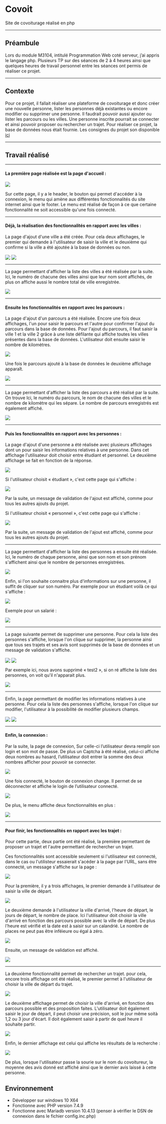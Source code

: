 # Covoit
Site de covoiturage réalisé en php

***
## Préambule

Lors du module M3104, intitulé Programmation Web coté serveur, j’ai appris le langage php. Plusieurs TP sur des séances de 2 à 4 heures ainsi que quelques heures de travail personnel entre les séances ont permis de réaliser ce projet.

***
## Contexte

Pour ce projet, il fallait réaliser une plateforme de covoiturage et donc créer une nouvelle personne, lister les personnes déjà existantes ou encore modifier ou supprimer une personne. Il faudrait pouvoir aussi ajouter ou lister les parcours ou les villes. Une personne inscrite pourrait se connecter et ainsi pouvoir proposer ou rechercher un trajet. Pour réaliser ce projet, la base de données nous était fournie. Les consignes du projet son disponible [ici](https://gitlab.com/MiCha/covoit)

***
## Travail réalisé

***

#### La première page réalisée est la page d'accueil : 

<img align="center" src="https://zupimages.net/up/20/53/fuy4.png">

Sur cette page, il y a le header, le bouton qui permet d'accéder à la connexion, le menu qui amène aux différentes fonctionnalités du site internet ainsi que le footer. Le menu est réalisé de façon à ce que certaine fonctionnalité ne soit accessible qu'une fois connecté. 

***

#### Déjà, la réalisation des fonctionnalités en rapport avec les villes : 

La page d'ajout d'une ville a été créée. Pour cela deux affichages, le premier qui demande à l'utilisateur de saisir la ville et le deuxième qui confirme si la ville a été ajoutée à la base de données ou non. 

<img align="center" src="https://zupimages.net/up/20/53/u4ai.png">

<img align="center" src="https://zupimages.net/up/20/53/3kek.png">

***

La page permettant d'afficher la liste des villes a été réalisée par la suite. Ici, le numéro de chacune des villes ainsi que leur nom sont affichés, de plus on affiche aussi le nombre total de ville enregistrée. 

<img align="center" src="https://zupimages.net/up/20/53/sp8o.png">

***

#### Ensuite les fonctionnalités en rapport avec les parcours : 

La page d'ajout d'un parcours a été réalisée. Encore une fois deux affichages, l'un pour saisir le parcours et l'autre pour confirmer l'ajout du parcours dans la base de données. Pour l'ajout du parcours, il faut saisir la ville 1 et la ville 2 grâce à une liste défilante qui affiche toutes les villes présentes dans la base de données. L'utilisateur doit ensuite saisir le nombre de kilomètres. 

<img align="center" src="https://zupimages.net/up/20/53/7st9.png">

Une fois le parcours ajouté à la base de données le deuxième affichage apparaît. 

<img align="center" src="https://zupimages.net/up/20/53/mxn9.png">

***

La page permettant d'afficher la liste des parcours a été réalisé par la suite. On trouve Ici, le numéro du parcours, le nom de chacune des villes et le nombre de kilomètre qui les sépare. Le nombre de parcours enregistrés est également affiché. 

<img align="center" src="https://zupimages.net/up/20/53/l1n9.png">

***

#### Puis les fonctionnalités en rapport avec les personnes : 

La page d'ajout d'une personne a été réalisée avec plusieurs affichages dont un pour saisir les informations relatives à une personne. Dans cet affichage l'utilisateur doit choisir entre étudiant et personnel. Le deuxième affichage se fait en fonction de la réponse. 

<img align="center" src="https://zupimages.net/up/20/53/jwrx.png">

Si l'utilisateur choisit « étudiant », c'est cette page qui s'affiche : 

<img align="center" src="https://zupimages.net/up/20/53/nnc5.png">

Par la suite, un message de validation de l'ajout est affiché, comme pour tous les autres ajouts du projet. 

Si l'utilisateur choisit « personnel », c'est cette page qui s'affiche : 

<img align="center" src="https://zupimages.net/up/20/53/918d.png">

Par la suite, un message de validation de l'ajout est affiché, comme pour tous les autres ajouts du projet. 

***

La page permettant d'afficher la liste des personnes a ensuite été réalisée. Ici, le numéro de chaque personne, ainsi que son nom et son prénom s'affichent ainsi que le nombre de personnes enregistrées. 

<img align="center" src="https://zupimages.net/up/20/53/go0n.png">

Enfin, si l'on souhaite connaitre plus d'informations sur une personne, il suffit de cliquer sur son numéro. Par exemple pour un étudiant voilà ce qui s'affiche : 

<img align="center" src="https://zupimages.net/up/20/53/c6vp.png">

Exemple pour un salarié : 

<img align="center" src="https://zupimages.net/up/20/53/o16s.png">

***

La page suivante permet de supprimer une personne. Pour cela la liste des personnes s'affiche, lorsque l'on clique sur supprimer, la personne ainsi que tous ses trajets et ses avis sont supprimés de la base de données et un message de validation s'affiche. 

<img align="center" src="https://zupimages.net/up/20/53/6ai8.png">

<img align="center" src="https://zupimages.net/up/20/53/azbo.png">

Par exemple ici, nous avons supprimé « test2 », si on ré affiche la liste des personnes, on voit qu'il n'apparait plus. 

<img align="center" src="https://zupimages.net/up/20/53/9j63.png">

***

Enfin, la page permettant de modifier les informations relatives à une personne. Pour cela la liste des personnes s'affiche, lorsque l'on clique sur modifier, l'utilisateur à la possibilité de modifier plusieurs champs.  

<img align="center" src="https://zupimages.net/up/20/53/odva.png">

<img align="center" src="https://zupimages.net/up/20/53/zl03.png">

***

#### Enfin, la connexion :

Par la suite, la page de connexion, Sur celle-ci l’utilisateur devra remplir son login et son mot de passe. De plus un Captcha à été réalisé, celui-ci affiche deux nombres au hasard, l’utilisateur doit entrer la somme des deux nombres afficher pour pouvoir se connecter. 

<img align="center" src="https://zupimages.net/up/20/53/f9y3.png">

Une fois connecté, le bouton de connexion change. Il permet de se déconnecter et affiche le login de l’utilisateur connecté.

<img align="center" src="https://zupimages.net/up/20/53/t0oh.png">

De plus, le menu affiche deux fonctionnalités en plus : 

<img align="center" src="https://zupimages.net/up/20/53/se24.png">

***

#### Pour finir, les fonctionnalités en rapport avec les trajet : 

Pour cette partie, deux partie ont été réalisé, la première permettant de proposer un trajet et l'autre permettant de rechercher un trajet. 

Ces fonctionnalités sont accessible seulement si l'utilisateur est connecté, dans le cas ou l'utilisteur essaierait s'acéder à la page par l'URL, sans être connecté,  un message s'affiche sur la page : 

<img align="center" src="https://zupimages.net/up/20/53/mwod.png">

Pour la première, il y a trois affichages, le premier demande à l'utilisateur de saisir la ville de départ.

<img align="center" src="https://zupimages.net/up/20/53/3f9o.png">

Le deuxième demande à l'utilisateur la ville d'arrivé, l'heure de départ, le jours de départ, le nombre de place. Ici l'utilisateur doit choisir la ville d'arrivé en fonction des parcours possible avec la ville de départ. De plus l'heure est vérifié et la date est à saisir sur un calandrié. Le nombre de places ne peut pas être inféieure ou égal à zéro. 

<img align="center" src="https://zupimages.net/up/20/53/odch.png">

Ensuite, un message de validation est affiché. 

<img align="center" src="https://zupimages.net/up/20/53/u8sn.png">

***

La deuxième fonctionnalité permet de rechercher un trajet. pour cela, encore trois affichage ont été réalisé, le premier permet à l'utilisateur de choisir la ville de départ du trajet. 

<img align="center" src="https://zupimages.net/up/20/53/0kpl.png">

Le deuxième affichage permet de choisir la ville d'arrivé, en fonction des parcours possible et des proposition faites. L'utilisateur doit également saisir le jour de départ, il peut choisir une précision, soit le jour même soità 1,2 ou 3 jour d'écart. Il doit également saisir à partir de quel heure il souhaite partir. 

<img align="center" src="https://zupimages.net/up/20/53/jo26.png">

Enfin, le dernier affichage est celui qui affiche les résultats de la recherche : 

<img align="center" src="https://zupimages.net/up/20/53/frtc.png">

De plus, lorsque l'utilisateur passe la sourie sur le nom du covoitureur, la moyenne des avis donné est affiché ainsi que le dernier avis laissé à cette personne. 

## Environnement

- Développer sur windows 10 X64
- Fonctionne avec PHP version 7.4.9
- Fonctionne avec Mariadb version 10.4.13 (penser à vérifier le DSN de connexion dans le fichier config.inc.php)


